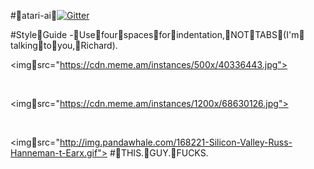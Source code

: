 #💩atari-ai💩[![Gitter](http://img.shields.io/:chat-on_gitter-33CC99.svg)](https://gitter.im/Stitchpunk/atari-ai💩"Join💩the💩discussion")

#Style💩Guide
-💩Use💩four💩spaces💩for💩indentation,💩NOT💩TABS💩(I'm💩talking💩to💩you,💩Richard).

<img💩src="https://cdn.meme.am/instances/500x/40336443.jpg"></img>

<br>

<img💩src="https://cdn.meme.am/instances/1200x/68630126.jpg"></img>

<br>

<img💩src="http://img.pandawhale.com/168221-Silicon-Valley-Russ-Hanneman-t-Earx.gif"></img>
#💩THIS.💩GUY.💩FUCKS.
